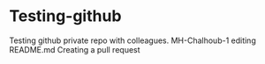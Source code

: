 # Testing-github
Testing github private repo with colleagues.
MH-Chalhoub-1 editing README.md
Creating a pull request
